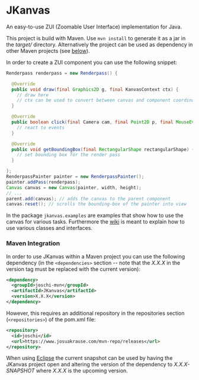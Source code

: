 JKanvas
=======

An easy-to-use ZUI (Zoomable User Interface) implementation for Java.

This project is build with Maven. Use `mvn install` to generate it as a jar
in the *target/* directory. Alternatively the project can be used as dependency
in other Maven projects (see [below](#maven-integration)).

In order to create a ZUI component you can use the following snippet:

```java
Renderpass renderpass = new Renderpass() {

  @Override
  public void draw(final Graphics2D g, final KanvasContext ctx) {
    // draw here
    // ctx can be used to convert between canvas and component coordinates
  }

  @Override
  public boolean click(final Camera cam, final Point2D p, final MouseEvent e) {
    // react to events
  }

  @Override
  public void getBoundingBox(final RectangularShape rectangularShape) {
    // set bounding box for the render pass
  }

};
RenderpassPainter painter = new RenderpassPainter();
painter.addPass(renderpass);
Canvas canvas = new Canvas(painter, width, height);
// ...
parent.add(canvas); // adds the canvas to the parent component
canvas.reset(); // scrolls the bounding-box of the painter into view
```

In the package `jkanvas.examples` are examples that show
how to use the canvas for various tasks.
Furthermore the [wiki](https://github.com/JosuaKrause/JKanvas/wiki) is meant to explain how to
use various classes and interfaces.

### Maven Integration

In order to use JKanvas within a Maven project you can use the following dependency
(in the `<dependencies>` section -- note that the *X.X.X* in the version tag
must be replaced with the current version):

```xml
<dependency>
  <groupId>joschi-mvn</groupId>
  <artifactId>JKanvas</artifactId>
  <version>X.X.X</version>
</dependency>
```

However, this requires an additional repository in the repositories section (`<repositories>`) of the pom.xml file:

```xml
<repository>
  <id>joschi</id>
  <url>https://www.josuakrause.com/mvn-repo/releases</url>
</repository>
```

When using [Eclipse](http://www.eclipse.org/) the current snapshot can be used
by having the JKanvas project open and altering the version of the dependency
to *X.X.X-SNAPSHOT* where *X.X.X* is the upcoming version.
